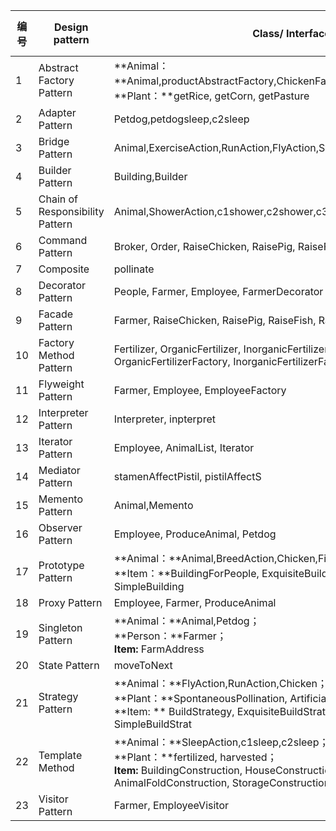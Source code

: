 | 编号 | Design pattern                  | Class/ Interface API                                         | Framwork完成分 | Sample Program完成度 |
| ---- | ------------------------------- | ------------------------------------------------------------ | -------------- | -------------------- |
| 1    | Abstract Factory Pattern        | **Animal：**Animal,productAbstractFactory,ChickenFactory,Egg,Chickenmeat；<br />**Plant：**getRice, getCorn, getPasture |                |                      |
| 2    | Adapter Pattern                 | Petdog,petdogsleep,c2sleep                                   |                |                      |
| 3    | Bridge Pattern                  | Animal,ExerciseAction,RunAction,FlyAction,SwimAction,Pig,Sheep,Fish,Chicken |                |                      |
| 4    | Builder Pattern                 | Building,Builder                                             |                |                      |
| 5    | Chain of Responsibility Pattern | Animal,ShowerAction,c1shower,c2shower,c3shower               |                |                      |
| 6    | Command Pattern                 | Broker, Order, RaiseChicken, RaisePig, RaiseFish, RaiseSheep |                |                      |
| 7    | Composite                       | pollinate                                                    |                |                      |
| 8    | Decorator Pattern               | People, Farmer, Employee, FarmerDecorator                    |                |                      |
| 9    | Facade Pattern                  | Farmer, RaiseChicken, RaisePig, RaiseFish, RaiseSheep        |                |                      |
| 10   | Factory Method Pattern          | Fertilizer, OrganicFertilizer, InorganicFertilizer, FertilizerAbstractFactory, OrganicFertilizerFactory, InorganicFertilizerFactory |                |                      |
| 11   | Flyweight Pattern               | Farmer, Employee, EmployeeFactory                            |                |                      |
| 12   | Interpreter Pattern             | Interpreter, inpterpret                                      |                |                      |
| 13   | Iterator Pattern                | Employee, AnimalList, Iterator                               |                |                      |
| 14   | Mediator Pattern                | stamenAffectPistil, pistilAffectS                            |                |                      |
| 15   | Memento Pattern                 | Animal,Memento                                               |                |                      |
| 16   | Observer Pattern                | Employee, ProduceAnimal, Petdog                              |                |                      |
| 17   | Prototype Pattern               | **Animal：**Animal,BreedAction,Chicken,Fish,Pig,Sheep；<br />**Item：**BuildingForPeople, ExquisiteBuilding, LuxuryBuilding, SimpleBuilding |                |                      |
| 18   | Proxy Pattern                   | Employee, Farmer, ProduceAnimal                              |                |                      |
| 19   | Singleton Pattern               | **Animal：**Animal,Petdog；<br />**Person：**Farmer；<br />**Item:**  FarmAddress |                |                      |
| 20   | State Pattern                   | moveToNext                                                   |                |                      |
| 21   | Strategy Pattern                | **Animal：**FlyAction,RunAction,Chicken；<br />**Plant：**SpontaneousPollination, ArtificialPlooination；<br />**Item: **  BuildStrategy, ExquisiteBuildStrat, LuxuryBuildStrat, SimpleBuildStrat |                |                      |
| 22   | Template Method                 | **Animal：**SleepAction,c1sleep,c2sleep；<br />**Plant：**fertilized, harvested；<br />**Item:** BuildingConstruction, HouseConstruction, PlantFieldConstruction, AnimalFoldConstruction, StorageConstruction |                |                      |
| 23   | Visitor Pattern                 | Farmer, EmployeeVisitor                                      |                |                      |

